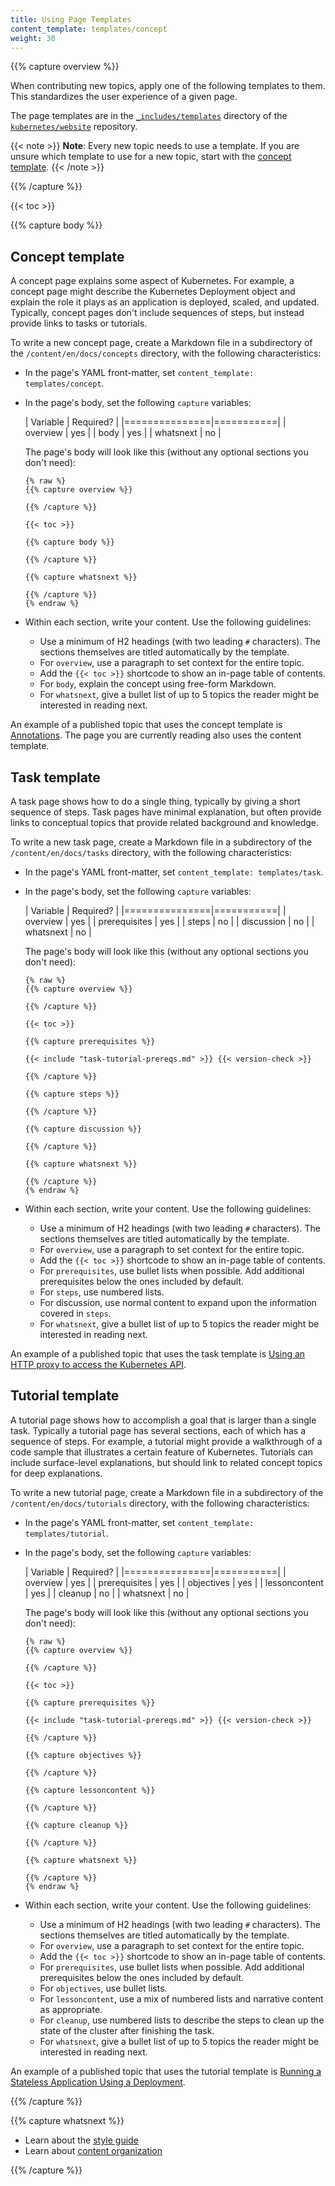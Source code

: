```yaml
---
title: Using Page Templates
content_template: templates/concept
weight: 30
---
```


{{% capture overview %}}

When contributing new topics, apply one of the following templates to them.
This standardizes the user experience of a given page.

The page templates are in the
[`_includes/templates`](https://git.k8s.io/website/_includes/templates)
directory of the [`kubernetes/website`](https://github.com/kubernetes/website)
repository.

{{< note >}}
**Note**: Every new topic needs to use a template. If you are unsure which
template to use for a new topic, start with the
[concept template](#concept-template).
{{< /note >}}

{{% /capture %}}

{{< toc >}}

{{% capture body %}}

## Concept template

A concept page explains some aspect of Kubernetes. For example, a concept
page might describe the Kubernetes Deployment object and explain the role it
plays as an application is deployed, scaled, and updated. Typically, concept
pages don't include sequences of steps, but instead provide links to tasks or
tutorials.


To write a new concept page, create a Markdown file in a subdirectory of the
`/content/en/docs/concepts` directory, with the following characteristics:

- In the page's YAML front-matter, set `content_template: templates/concept`.
- In the page's body, set the following `capture` variables:

    | Variable      | Required? |
    |===============|===========|
    | overview      | yes       |
    | body          | yes       |
    | whatsnext     | no        |

    The page's body will look like this (without any optional sections you don't
    need):
    
    ```
    {% raw %}
    {{% capture overview %}}
    
    {{% /capture %}}
    
    {{< toc >}}
    
    {{% capture body %}}
    
    {{% /capture %}}
    
    {{% capture whatsnext %}}
    
    {{% /capture %}}
    {% endraw %}
    ```

- Within each section, write your content. Use the following guidelines:
  - Use a minimum of H2 headings (with two leading `#` characters). The sections
    themselves are titled automatically by the template.
  - For `overview`, use a paragraph to set context for the entire topic.
  - Add the `{{< toc >}}` shortcode to show an in-page table of contents.
  - For `body`, explain the concept using free-form Markdown.
  - For `whatsnext`, give a bullet list of up to 5 topics the reader might be
    interested in reading next.

An example of a published topic that uses the concept template is
[Annotations](/docs/concepts/overview/working-with-objects/annotations/). The
page you are currently reading also uses the content template.

## Task template

A task page shows how to do a single thing, typically by giving a short
sequence of steps. Task pages have minimal explanation, but often provide links
to conceptual topics that provide related background and knowledge.

To write a new task page, create a Markdown file in a subdirectory of the
`/content/en/docs/tasks` directory, with the following characteristics:

- In the page's YAML front-matter, set `content_template: templates/task`.
- In the page's body, set the following `capture` variables:

    | Variable      | Required? |
    |===============|===========|
    | overview      | yes       |
    | prerequisites | yes       |
    | steps         | no        |
    | discussion    | no        |
    | whatsnext     | no        |

    The page's body will look like this (without any optional sections you don't
    need):
    
    ```
    {% raw %}
    {{% capture overview %}}
    
    {{% /capture %}}
    
    {{< toc >}}
    
    {{% capture prerequisites %}}
    
    {{< include "task-tutorial-prereqs.md" >}} {{< version-check >}}
    
    {{% /capture %}}
    
    {{% capture steps %}}
    
    {{% /capture %}}
    
    {{% capture discussion %}}
    
    {{% /capture %}}
    
    {{% capture whatsnext %}}
    
    {{% /capture %}}
    {% endraw %}
    ```

- Within each section, write your content. Use the following guidelines:
  - Use a minimum of H2 headings (with two leading `#` characters). The sections
    themselves are titled automatically by the template.
  - For `overview`, use a paragraph to set context for the entire topic.
  - Add the `{{< toc >}}` shortcode to show an in-page table of contents.
  - For `prerequisites`, use bullet lists when possible. Add additional
    prerequisites below the ones included by default.
  - For `steps`, use numbered lists.
  - For discussion, use normal content to expand upon the information covered
    in `steps`.
  - For `whatsnext`, give a bullet list of up to 5 topics the reader might be
    interested in reading next.

An example of a published topic that uses the task template is [Using an HTTP proxy to access the Kubernetes API](/docs/tasks/access-kubernetes-api/http-proxy-access-api).

## Tutorial template

A tutorial page shows how to accomplish a goal that is larger than a single
task. Typically a tutorial page has several sections, each of which has a
sequence of steps. For example, a tutorial might provide a walkthrough of a
code sample that illustrates a certain feature of Kubernetes. Tutorials can
include surface-level explanations, but should link to related concept topics
for deep explanations.

To write a new tutorial page, create a Markdown file in a subdirectory of the
`/content/en/docs/tutorials` directory, with the following characteristics:

- In the page's YAML front-matter, set `content_template: templates/tutorial`.
- In the page's body, set the following `capture` variables:

    | Variable      | Required? |
    |===============|===========|
    | overview      | yes       |
    | prerequisites | yes       |
    | objectives    | yes       |
    | lessoncontent | yes       |
    | cleanup       | no        |
    | whatsnext     | no        |

    The page's body will look like this (without any optional sections you don't
    need):
    
    ```
    {% raw %}
    {{% capture overview %}}
    
    {{% /capture %}}
    
    {{< toc >}}
    
    {{% capture prerequisites %}}
    
    {{< include "task-tutorial-prereqs.md" >}} {{< version-check >}}
    
    {{% /capture %}}
    
    {{% capture objectives %}}
    
    {{% /capture %}}
    
    {{% capture lessoncontent %}}
    
    {{% /capture %}}
    
    {{% capture cleanup %}}
    
    {{% /capture %}}
    
    {{% capture whatsnext %}}
    
    {{% /capture %}}
    {% endraw %}
    ```

- Within each section, write your content. Use the following guidelines:
  - Use a minimum of H2 headings (with two leading `#` characters). The sections
    themselves are titled automatically by the template.
  - For `overview`, use a paragraph to set context for the entire topic.
  - Add the `{{< toc >}}` shortcode to show an in-page table of contents.
  - For `prerequisites`, use bullet lists when possible. Add additional
    prerequisites below the ones included by default.
  - For `objectives`, use bullet lists.
  - For `lessoncontent`, use a mix of numbered lists and narrative content as
    appropriate.
  - For `cleanup`, use numbered lists to describe the steps to clean up the
    state of the cluster after finishing the task.
  - For `whatsnext`, give a bullet list of up to 5 topics the reader might be
    interested in reading next.

An example of a published topic that uses the tutorial template is
[Running a Stateless Application Using a Deployment](/docs/tutorials/stateless-application/run-stateless-application-deployment/).

{{% /capture %}}

{{% capture whatsnext %}}

- Learn about the [style guide](/docs/contribute/style/style-guide/)
- Learn about [content organization](/docs/contribute/style/content-organization/)

{{% /capture %}}


